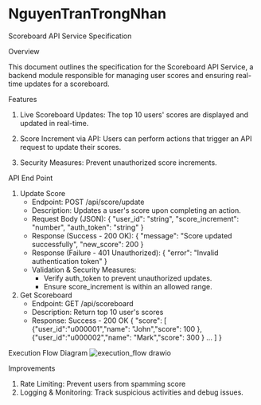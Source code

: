# NguyenTranTrongNhan
Scoreboard API Service Specification

Overview

This document outlines the specification for the Scoreboard API Service, a backend module responsible for managing user scores and ensuring real-time updates for a scoreboard.

Features

1. Live Scoreboard Updates: The top 10 users' scores are displayed and updated in real-time.

2. Score Increment via API: Users can perform actions that trigger an API request to update their scores.

3. Security Measures: Prevent unauthorized score increments.

API End Point
1. Update Score
   - Endpoint: POST /api/score/update
   - Description: Updates a user's score upon completing an action.
   - Request Body (JSON):
     {
       "user_id": "string",
       "score_increment": "number",
       "auth_token": "string"
     }
   - Response (Success - 200 OK):
     {
      "message": "Score updated successfully",
      "new_score": 200
     }
   - Response (Failure - 401 Unauthorized):
     {
      "error": "Invalid authentication token"
     }
   - Validation & Security Measures:
       - Verify auth_token to prevent unauthorized updates.
       - Ensure score_increment is within an allowed range.
2. Get Scoreboard
   - Endpoint: GET /api/scoreboard
   - Description: Return top 10 user's scores
   - Response: Success - 200 OK
     {
       "score": [
         {"user_id":"u000001","name": "John","score": 100 },
         {"user_id":"u000002","name": "Mark","score": 300 }
         ...
       ]
     }

Execution Flow Diagram
![execution_flow drawio](https://github.com/user-attachments/assets/3a783fab-ace0-42c3-89fe-2ce28ecf5bd2)


Improvements
1. Rate Limiting: Prevent users from spamming score
2. Logging & Monitoring: Track suspicious activities and debug issues.


